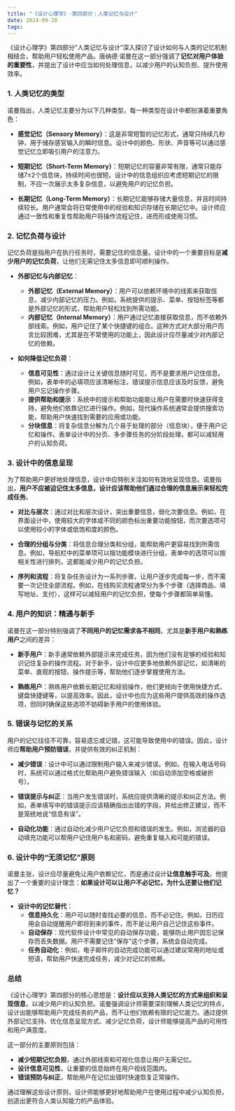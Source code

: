 ```yaml
---
title: "《设计心理学》-第四部分：人类记忆与设计"
date: 2024-09-28
tags: 
---
```

《设计心理学》第四部分“人类记忆与设计”深入探讨了设计如何与人类的记忆机制相结合，帮助用户轻松使用产品。唐纳德·诺曼在这一部分强调了**记忆对用户体验的重要性**，并提出了设计中应当如何处理信息，以减少用户的认知负担、提升使用效率。

### 1. 人类记忆的类型

诺曼指出，人类记忆主要分为以下几种类型，每一种类型在设计中都扮演着重要角色：

- **感觉记忆（Sensory Memory）**：这是非常短暂的记忆形式，通常只持续几秒钟，用于储存感官输入的瞬时信息。设计中的颜色、形状、声音等可以通过感觉记忆立即吸引用户的注意力。
  
- **短期记忆（Short-Term Memory）**：短期记忆的容量非常有限，通常只能存储7±2个信息块，持续时间也很短。设计中的信息组织应考虑短期记忆的限制，不应一次展示太多复杂信息，以避免用户的记忆负担。

- **长期记忆（Long-Term Memory）**：长期记忆能够存储大量信息，并且时间持续较长。用户通常会将日常使用中的经验和知识存储在长期记忆中。设计师应通过一致性和重复性帮助用户将操作流程记住，进而形成使用习惯。

### 2. 记忆负荷与设计
记忆负荷是指用户在执行任务时，需要记住的信息量。设计中的一个重要目标是**减少用户的记忆负荷**，让他们无需记住太多信息即可顺利操作。

- **外部记忆与内部记忆**：
  - **外部记忆（External Memory）**：用户可以依赖环境中的线索来获取信息，减少内部记忆的压力。例如，系统提供的提示、菜单、按钮标签等都是外部记忆的形式，帮助用户轻松找到所需功能。
  - **内部记忆（Internal Memory）**：用户通过记忆直接获取信息，而不依赖外部线索。例如，用户记住了某个快捷键的组合。这种方式对大部分用户而言比较困难，尤其是在不常使用的功能上，因此设计应尽量减少对内部记忆的依赖。

- **如何降低记忆负荷**：
  - **信息可见性**：通过设计让关键信息随时可见，而不是要求用户记住信息。例如，表单中的必填项应该清晰标注，错误提示信息应该及时反馈，避免用户忘记操作步骤。
  - **提供帮助和提示**：系统中的提示和帮助功能能让用户在需要时快速获得支持，避免他们依靠记忆进行操作。例如，现代操作系统通常会提供搜索功能，帮助用户快速找到需要的应用或功能。
  - **分块信息**：将复杂信息分解为几个易于处理的部分（信息块），便于用户记忆和操作。表单设计中的分页、多步骤任务的分阶段处理，都可以减轻用户的认知负荷。

### 3. 设计中的信息呈现
为了帮助用户更好地处理信息，设计中应特别关注如何有效地呈现信息。诺曼指出，**用户不应被迫记住太多信息，设计应该帮助他们通过合理的信息展示来轻松完成任务**。

- **对比与层次**：通过对比和层次设计，突出重要信息，弱化次要信息。例如，在界面设计中，使用较大的字体或不同的颜色标出重要功能按钮，而次要选项可以使用较小的字体或低饱和度的颜色。

- **合理的分组与分类**：将信息合理分类和分组，能帮助用户更容易找到所需信息。例如，导航栏中的菜单项可以按功能模块进行分组，表单中的选项可以按相关性进行排列，这都能减少用户的记忆负担。

- **序列和流程**：将复杂任务设计为一系列步骤，让用户逐步完成每一步，而不需要一次记住全部流程。例如，在线购买流程通常分为多个步骤（选择商品、填写地址、支付），这样可以减轻用户的记忆负担，使每个步骤都简单易懂。

### 4. 用户的知识：精通与新手
诺曼在这一部分特别强调了**不同用户的记忆需求各不相同**，尤其是**新手用户和熟练用户**之间的差异：

- **新手用户**：新手通常依赖外部提示来完成任务，因为他们没有足够的经验和知识记住复杂的操作流程。对于新手，设计中应更多地依赖外部记忆，如清晰的菜单、直观的按钮、操作提示等，帮助他们逐步掌握使用方法。
  
- **熟练用户**：熟练用户依赖长期记忆和经验操作，他们更倾向于使用快捷方式、键盘快捷键等，以提高效率。因此，设计中也应为这些用户提供高效的操作选项，但同时确保这些选项不妨碍新手用户的使用体验。

### 5. 错误与记忆的关系
用户的记忆往往不可靠，容易遗忘或记错，这可能导致使用中的错误。因此，设计师应**帮助用户预防错误**，并提供有效的纠正机制：

- **减少错误**：设计中可以通过限制用户输入来减少错误。例如，在输入电话号码时，系统可以通过格式化帮助用户避免错误输入（如自动添加空格或破折号）。

- **错误提示与纠正**：当用户发生错误时，系统应提供清晰的提示和纠正方法。例如，表单填写中的错误提示应该精确指出出错的字段，并给出修正建议，而不是笼统地说“信息有误”。

- **自动化功能**：通过自动化减少用户记忆负担和错误的发生。例如，浏览器的自动填充功能可以帮用户记住用户名和密码，避免重复输入和可能的错误。

### 6. 设计中的“无须记忆”原则
诺曼主张，设计应尽量避免让用户依赖记忆，而是通过设计**让信息触手可及**。他提出了一个重要的设计理念：**如果设计可以让用户不必记忆，为什么还要让他们记忆？**

- **设计中的记忆替代**：
  - **信息持久化**：用户可以随时查找必要的信息，而不必记住。例如，日历应用会自动提醒用户即将到来的事件，而不是让用户自己记住这些事件。
  - **自动保存**：现代软件设计中常见的自动保存功能，能够防止用户因忘记保存而丢失数据。用户不需要记住“保存”这个步骤，系统会自动完成。
  - **任务自动化**：例如，电子邮件的自动完成功能可以通过建议常用的地址或短语，帮助用户快速完成任务，减少对记忆的依赖。

### 总结

《设计心理学》第四部分的核心思想是：**设计应以支持人类记忆的方式来组织和呈现信息**，以减少用户的认知负担。诺曼强调设计师需要深刻理解人类记忆的特点，设计出能够帮助用户完成任务的产品，而不让他们依赖有限的记忆能力。通过提供外部记忆支持、优化信息呈现方式、减少记忆负荷，设计师能够提高产品的可用性和用户满意度。

这一部分的主要原则包括：
- **减少短期记忆负担**，通过外部线索和可视化信息让用户无需记忆。
- **设计信息可见性**，让重要的信息始终在用户视线范围内。
- **错误预防与纠正**，帮助用户在记忆出错时快速恢复正常操作。

通过理解这些设计原则，设计师能够更好地帮助用户在使用过程中减少认知负担，创造出更符合人类认知能力的产品体验。
